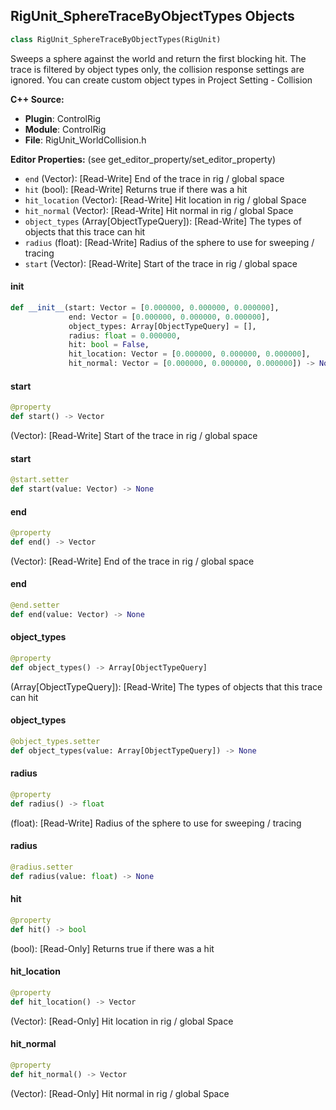 ## RigUnit_SphereTraceByObjectTypes Objects

```python
class RigUnit_SphereTraceByObjectTypes(RigUnit)
```

Sweeps a sphere against the world and return the first blocking hit. The trace is filtered by object types only, the collision response settings are ignored.
You can create custom object types in Project Setting - Collision

**C++ Source:**

- **Plugin**: ControlRig
- **Module**: ControlRig
- **File**: RigUnit_WorldCollision.h

**Editor Properties:** (see get_editor_property/set_editor_property)

- ``end`` (Vector):  [Read-Write] End of the trace in rig / global space
- ``hit`` (bool):  [Read-Write] Returns true if there was a hit
- ``hit_location`` (Vector):  [Read-Write] Hit location in rig / global Space
- ``hit_normal`` (Vector):  [Read-Write] Hit normal in rig / global Space
- ``object_types`` (Array[ObjectTypeQuery]):  [Read-Write] The types of objects that this trace can hit
- ``radius`` (float):  [Read-Write] Radius of the sphere to use for sweeping / tracing
- ``start`` (Vector):  [Read-Write] Start of the trace in rig / global space

<a id="unreal.RigUnit_SphereTraceByObjectTypes.__init__"></a>

#### __init__

```python
def __init__(start: Vector = [0.000000, 0.000000, 0.000000],
             end: Vector = [0.000000, 0.000000, 0.000000],
             object_types: Array[ObjectTypeQuery] = [],
             radius: float = 0.000000,
             hit: bool = False,
             hit_location: Vector = [0.000000, 0.000000, 0.000000],
             hit_normal: Vector = [0.000000, 0.000000, 0.000000]) -> None
```

<a id="unreal.RigUnit_SphereTraceByObjectTypes.start"></a>

#### start

```python
@property
def start() -> Vector
```

(Vector):  [Read-Write] Start of the trace in rig / global space

<a id="unreal.RigUnit_SphereTraceByObjectTypes.start"></a>

#### start

```python
@start.setter
def start(value: Vector) -> None
```

<a id="unreal.RigUnit_SphereTraceByObjectTypes.end"></a>

#### end

```python
@property
def end() -> Vector
```

(Vector):  [Read-Write] End of the trace in rig / global space

<a id="unreal.RigUnit_SphereTraceByObjectTypes.end"></a>

#### end

```python
@end.setter
def end(value: Vector) -> None
```

<a id="unreal.RigUnit_SphereTraceByObjectTypes.object_types"></a>

#### object_types

```python
@property
def object_types() -> Array[ObjectTypeQuery]
```

(Array[ObjectTypeQuery]):  [Read-Write] The types of objects that this trace can hit

<a id="unreal.RigUnit_SphereTraceByObjectTypes.object_types"></a>

#### object_types

```python
@object_types.setter
def object_types(value: Array[ObjectTypeQuery]) -> None
```

<a id="unreal.RigUnit_SphereTraceByObjectTypes.radius"></a>

#### radius

```python
@property
def radius() -> float
```

(float):  [Read-Write] Radius of the sphere to use for sweeping / tracing

<a id="unreal.RigUnit_SphereTraceByObjectTypes.radius"></a>

#### radius

```python
@radius.setter
def radius(value: float) -> None
```

<a id="unreal.RigUnit_SphereTraceByObjectTypes.hit"></a>

#### hit

```python
@property
def hit() -> bool
```

(bool):  [Read-Only] Returns true if there was a hit

<a id="unreal.RigUnit_SphereTraceByObjectTypes.hit_location"></a>

#### hit_location

```python
@property
def hit_location() -> Vector
```

(Vector):  [Read-Only] Hit location in rig / global Space

<a id="unreal.RigUnit_SphereTraceByObjectTypes.hit_normal"></a>

#### hit_normal

```python
@property
def hit_normal() -> Vector
```

(Vector):  [Read-Only] Hit normal in rig / global Space

<a id="unreal.RigUnit_Control"></a>